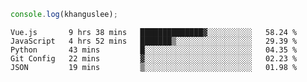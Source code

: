 ```js
console.log(khanguslee);
```

<!--START_SECTION:waka-->
```text
Vue.js       9 hrs 38 mins   ██████████████▓░░░░░░░░░░   58.24 % 
JavaScript   4 hrs 52 mins   ███████▒░░░░░░░░░░░░░░░░░   29.39 % 
Python       43 mins         █░░░░░░░░░░░░░░░░░░░░░░░░   04.35 % 
Git Config   22 mins         ▓░░░░░░░░░░░░░░░░░░░░░░░░   02.23 % 
JSON         19 mins         ▒░░░░░░░░░░░░░░░░░░░░░░░░   01.98 % 
```
<!--END_SECTION:waka-->

<!--
**khanguslee/khanguslee** is a ✨ _special_ ✨ repository because its `README.md` (this file) appears on your GitHub profile.

Here are some ideas to get you started:

- 🔭 I’m currently working on ...
- 🌱 I’m currently learning ...
- 👯 I’m looking to collaborate on ...
- 🤔 I’m looking for help with ...
- 💬 Ask me about ...
- 📫 How to reach me: ...
- 😄 Pronouns: ...
- ⚡ Fun fact: ...
-->
